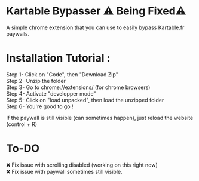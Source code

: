 # Kartable Bypasser ⚠️ Being Fixed⚠  
  
A simple chrome extension that you can use to easily bypass Kartable.fr paywalls.
  
# Installation Tutorial : 
  
Step 1- Click on "Code", then "Download Zip"  
Step 2- Unzip the folder  
Step 3- Go to chrome://extensions/ (for chrome browsers)  
Step 4- Activate "developper mode"  
Step 5- Click on "load unpacked", then load the unzipped folder    
Step 6- You're good to go !  
  
If the paywall is still visible (can sometimes happen), just reload the website (control + R)  
  
# To-DO  
  
❌ Fix issue with scrolling disabled (working on this right now)  
❌ Fix issue with paywall sometimes still visible. 
